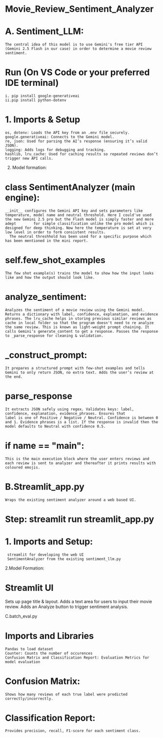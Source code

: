 # Movie_Review_Sentiment_Analyzer
# A. Sentiment_LLM: 
    The central idea of this model is to use Gemini's free tier API (Gemini 2.5 Flash in our case) in order to determine a movie review sentiment. 
# Run (On VS Code or your preferred IDE terminal)
    i. pip install google-generativeai
    ii.pip install python-dotenv

# 1. Imports & Setup
    os, dotenv: Loads the API key from an .env file securely.
    google.generativeai: Connects to the Gemini model.
    re, json: Used for parsing the AI’s response (ensuring it’s valid JSON).
    logging: Adds logs for debugging and tracking.
    hashlib, lru_cache: Used for caching results so repeated reviews don’t trigger new API calls.

2. Model formation:
   
# class SentimentAnalyzer (main engine):
    __init__ configures the Gemini API key and sets parameters like temperature, model name and neutral threshold. Here I could've used the new Gemini 2.5 pro but the Flash model is simply faster and more adept        for simple classification unlike the pro model which is designed for deep thinking. Now here the temperature is set at very low level in order to form consistent results.
      The neutral threshhold has been used for a specific purpose which has been mentioned in the mini report.
# self.few_shot_examples 
    The few shot example(s) trains the model to show how the input looks like and how the output should look like. 
# analyze_sentiment:
    Analyzes the sentiment of a movie review using the Gemini model. Returns a dictionary with label, confidence, explanation, and evidence phrases. The lru_cache helps in storing previous similar reviews as         cache in local folder so that the program doesn't need to re analyze the same review. This is known as light-weight prompt chaining. It calls Gemini’s generate_content to get a response. Passes the response      to _parse_response for cleaning & validation.
# _construct_prompt:
    It prepares a structured prompt with few-shot examples and tells Gemini to only return JSON, no extra text. Adds the user’s review at the end.
# parse_response
    It extracts JSON safely using regex. Validates keys: label, confidence, explanation, evidence_phrases. Ensures that
    label is one of Positive / Negative / Neutral. Confidence is between 0 and 1. Evidence phrases is a list. If the response is invalid then the model defaults to Neutral with confidence 0.5.
# if __name__ == "__main__":
    This is the main execution block where the user enters reviews and each review is sent to analyzer and thereafter it prints results with coloured emojis.

# B.Streamlit_app.py
    Wraps the existing sentiment analyzer around a web based UI.
# Step: streamlit run streamlit_app.py
# 1. Imports and Setup:
     streamlit for developing the web UI
     SentimentAnalyzer from the existing sentiment_llm.py
2.Model Formation:
# Streamlit UI
Sets up page title & layout. Adds a text area for users to input their movie review. Adds an Analyze button to trigger sentiment analysis.

C.batch_eval.py
# Imports and Libraries
    Pandas to load dataset
    Counter: Counts the number of occurences
    Confusion Matrix and Classification Report: Evaluation Metrics for model evaluation

 # Confusion Matrix: 
    Shows how many reviews of each true label were predicted correctly/incorrectly.
 # Classification Report: 
    Provides precision, recall, F1-score for each sentiment class.
